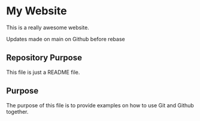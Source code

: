 # My Website

This is a really awesome website.

Updates made on main on Github before rebase
## Repository Purpose

This file is just a README file.

## Purpose

The purpose of this file is to provide examples
on how to use Git and Github together.